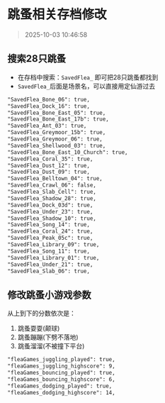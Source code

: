 # 跳蚤相关存档修改

> 2025-10-03 10:46:58

## 搜索28只跳蚤

* 在存档中搜索：`SavedFlea_` 即可把28只跳蚤都找到
* `SavedFlea_`后面是场景名，可以直接用定仙游过去

```txt
"SavedFlea_Bone_06": true,
"SavedFlea_Dock_16": true,
"SavedFlea_Bone_East_05": true,
"SavedFlea_Bone_East_17b": true,
"SavedFlea_Ant_03": true,
"SavedFlea_Greymoor_15b": true,
"SavedFlea_Greymoor_06": true,
"SavedFlea_Shellwood_03": true,
"SavedFlea_Bone_East_10_Church": true,
"SavedFlea_Coral_35": true,
"SavedFlea_Dust_12": true,
"SavedFlea_Dust_09": true,
"SavedFlea_Belltown_04": true,
"SavedFlea_Crawl_06": false,
"SavedFlea_Slab_Cell": true,
"SavedFlea_Shadow_28": true,
"SavedFlea_Dock_03d": true,
"SavedFlea_Under_23": true,
"SavedFlea_Shadow_10": true,
"SavedFlea_Song_14": true,
"SavedFlea_Coral_24": true,
"SavedFlea_Peak_05c": true,
"SavedFlea_Library_09": true,
"SavedFlea_Song_11": true,
"SavedFlea_Library_01": true,
"SavedFlea_Under_21": true,
"SavedFlea_Slab_06": true,
```

## 修改跳蚤小游戏参数

从上到下的分数依次是：
1. 跳蚤耍耍(颠球)
2. 跳蚤蹦蹦(下劈不落地)
3. 跳蚤溜溜(不被撞下平台)

```txt
"fleaGames_juggling_played": true,
"fleaGames_juggling_highscore": 9,
"fleaGames_bouncing_played": true,
"fleaGames_bouncing_highscore": 6,
"fleaGames_dodging_played": true,
"fleaGames_dodging_highscore": 14,
```
